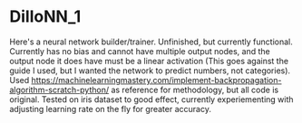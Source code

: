 # DilloNN_1
Here's a neural network builder/trainer. Unfinished, but currently functional. Currently has no bias and cannot have multiple output nodes, and the output node it does have must be a linear activation (This goes against the guide I used, but I wanted the network to predict numbers, not categories). Used https://machinelearningmastery.com/implement-backpropagation-algorithm-scratch-python/ as reference for methodology, but all code is original. Tested on iris dataset to good effect, currently experiementing with adjusting learning rate on the fly for greater accuracy. 
